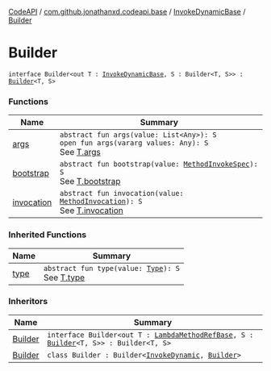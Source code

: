 [CodeAPI](../../../index.md) / [com.github.jonathanxd.codeapi.base](../../index.md) / [InvokeDynamicBase](../index.md) / [Builder](.)

# Builder

`interface Builder<out T : `[`InvokeDynamicBase`](../index.md)`, S : Builder<T, S>> : `[`Builder`](../../-typed/-builder/index.md)`<T, S>`

### Functions

| Name | Summary |
|---|---|
| [args](args.md) | `abstract fun args(value: List<Any>): S`<br>`open fun args(vararg values: Any): S`<br>See [T.args](args.md) |
| [bootstrap](bootstrap.md) | `abstract fun bootstrap(value: `[`MethodInvokeSpec`](../../../com.github.jonathanxd.codeapi.common/-method-invoke-spec/index.md)`): S`<br>See [T.bootstrap](bootstrap.md) |
| [invocation](invocation.md) | `abstract fun invocation(value: `[`MethodInvocation`](../../-method-invocation/index.md)`): S`<br>See [T.invocation](invocation.md) |

### Inherited Functions

| Name | Summary |
|---|---|
| [type](../../-typed/-builder/type.md) | `abstract fun type(value: `[`Type`](http://docs.oracle.com/javase/6/docs/api/java/lang/reflect/Type.html)`): S`<br>See [T.type](../../-typed/-builder/type.md) |

### Inheritors

| Name | Summary |
|---|---|
| [Builder](../-lambda-method-ref-base/-builder/index.md) | `interface Builder<out T : `[`LambdaMethodRefBase`](../-lambda-method-ref-base/index.md)`, S : `[`Builder`](../-lambda-method-ref-base/-builder/index.md)`<T, S>> : Builder<T, S>` |
| [Builder](../../-invoke-dynamic/-builder/index.md) | `class Builder : Builder<`[`InvokeDynamic`](../../-invoke-dynamic/index.md)`, `[`Builder`](../../-invoke-dynamic/-builder/index.md)`>` |
